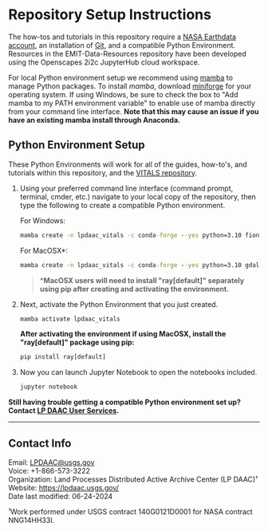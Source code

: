 # Repository Setup Instructions

The how-tos and tutorials in this repository require a [NASA Earthdata account](https://urs.earthdata.nasa.gov/), an installation of [Git](https://git-scm.com/downloads), and a compatible Python Environment. Resources in the EMIT-Data-Resources repository have been developed using the Openscapes 2i2c JupyterHub cloud workspace.

For local Python environment setup we recommend using [mamba](https://mamba.readthedocs.io/en/latest/) to manage Python packages. To install *mamba*, download [miniforge](https://github.com/conda-forge/miniforge) for your operating system.  If using Windows, be sure to check the box to "Add mamba to my PATH environment variable" to enable use of mamba directly from your command line interface. **Note that this may cause an issue if you have an existing mamba install through Anaconda.**  

## Python Environment Setup

These Python Environments will work for all of the guides, how-to's, and tutorials within this repository, and the [VITALS repository](https://github.com/nasa/VITALS).

1. Using your preferred command line interface (command prompt, terminal, cmder, etc.) navigate to your local copy of the repository, then type the following to create a compatible Python environment.

    For Windows:

    ```cmd
    mamba create -n lpdaac_vitals -c conda-forge --yes python=3.10 fiona=1.8.22 gdal hvplot geoviews rioxarray rasterio jupyter geopandas earthaccess jupyter_bokeh h5py h5netcdf spectral scikit-image jupyterlab seaborn dask ray-default
    ```

    For MacOSX*:

    ```cmd
    mamba create -n lpdaac_vitals -c conda-forge --yes python=3.10 gdal=3.7.2 hvplot geoviews rioxarray rasterio geopandas fiona=1.9.4 jupyter earthaccess jupyter_bokeh h5py h5netcdf spectral scikit-image seaborn jupyterlab dask
    ```

    >***MacOSX users will need to install "ray[default]" separately using pip after creating and activating the environment.**  

2. Next, activate the Python Environment that you just created.

    ```cmd
    mamba activate lpdaac_vitals 
    ```

    **After activating the environment if using MacOSX, install the "ray[default]" package using pip:**

    ```cmd
    pip install ray[default]
    ```

3. Now you can launch Jupyter Notebook to open the notebooks included.

    ```cmd
    jupyter notebook 
    ```

**Still having trouble getting a compatible Python environment set up? Contact [LP DAAC User Services](https://lpdaac.usgs.gov/lpdaac-contact-us/).**  

---

## Contact Info  

Email: <LPDAAC@usgs.gov>  
Voice: +1-866-573-3222  
Organization: Land Processes Distributed Active Archive Center (LP DAAC)¹  
Website: <https://lpdaac.usgs.gov/>  
Date last modified: 06-24-2024  

¹Work performed under USGS contract 140G0121D0001 for NASA contract NNG14HH33I.  
